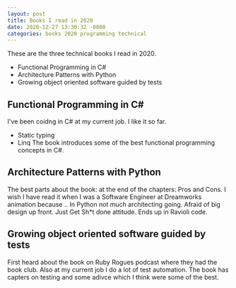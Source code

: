 ```yaml
---
layout: post
title: Books I read in 2020
date: 2020-12-27 13:30:32 -0800
categories: books 2020 programming technical
---
```


These are the three technical books I read in 2020.
- Functional Programming in C#
- Architecture Patterns with Python
- Growing object oriented software guided by tests

## Functional Programming in C#
I've been coidng in C# at my current job. I like it so far.
* Static typing
* Linq
The book introduces some of the best functional programming concepts in C#.

## Architecture Patterns with Python
The best parts about the book: at the end of the chapters: Pros and Cons.
I wish I have read it when I was a Software Engineer at Dreamworks animation because ..
In Python not much architecting going. Afraid of big design up front. Just Get Sh*t done attitude. Ends up in Ravioli code.

## Growing object oriented software guided by tests
First heard about the book on Ruby Rogues podcast where they had the book club.
Also at my current job I do a lot of test automation.
The book has capters on testing and some adivce which I think were some of the best.

